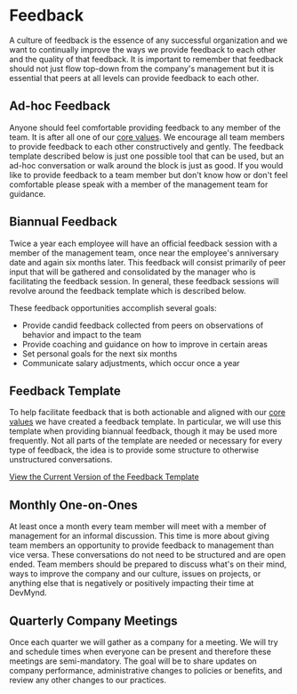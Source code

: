 # Feedback

A culture of feedback is the essence of any successful organization and we want to continually improve the ways we provide feedback to each other and the quality of that feedback.  It is important to remember that feedback should not just flow top-down from the company's management but it is essential that peers at all levels can provide feedback to each other.

## Ad-hoc Feedback

Anyone should feel comfortable providing feedback to any member of the team.  It is after all one of our [core values](https://github.com/devmynd/handbook/blob/master/Values.md#open-the-door).  We encourage all team members to provide feedback to each other constructively and gently.  The feedback template described below is just one possible tool that can be used, but an ad-hoc conversation or walk around the block is just as good.  If you would like to provide feedback to a team member but don't know how or don't feel comfortable please speak with a member of the management team for guidance.

## Biannual Feedback

Twice a year each employee will have an official feedback session with a member of the management team, once near the employee's anniversary date and again six months later.  This feedback will consist primarily of peer input that will be gathered and consolidated by the manager who is facilitating the feedback session.  In general, these feedback sessions will revolve around the feedback template which is described below.

These feedback opportunities accomplish several goals:

* Provide candid feedback collected from peers on observations of behavior and impact to the team
* Provide coaching and guidance on how to improve in certain areas
* Set personal goals for the next six months
* Communicate salary adjustments, which occur once a year

## Feedback Template

To help facilitate feedback that is both actionable and aligned with our [core values](https://github.com/devmynd/handbook/blob/master/Values.md) we have created a feedback template.  In particular, we will use this template when providing biannual feedback, though it may be used more frequently.  Not all parts of the template are needed or necessary for every type of feedback, the idea is to provide some structure to otherwise unstructured conversations.

[View the Current Version of the Feedback
Template](https://github.com/devmynd/handbook/blob/master/Operations/Feedback%20Template.md)

## Monthly One-on-Ones

At least once a month every team member will meet with a member of management for an informal discussion.  This time is more about giving team members an opportunity to provide feedback to management than vice versa.  These conversations do not need to be structured and are open ended.  Team members should be prepared to discuss what's on their mind, ways to improve the company and our culture, issues on projects, or anything else that is negatively or positively impacting their time at DevMynd.

## Quarterly Company Meetings

Once each quarter we will gather as a company for a meeting.  We will try and schedule times when everyone can be present and therefore these meetings are semi-mandatory. The goal will be to share updates on company performance, administrative changes to policies or benefits, and review any other changes to our practices.
